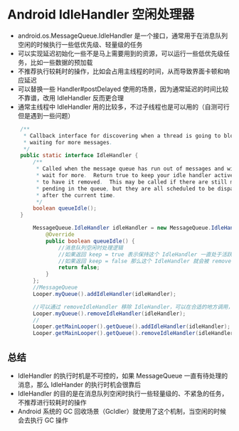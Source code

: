 # Android IdleHandler 空闲处理器
- android.os.MessageQueue.IdleHandler 是一个接口，通常用于在消息队列空闲的时候执行一些低优先级、轻量级的任务
- 可以实现延迟初始化一些不是马上需要用到的资源，可以运行一些低优先级任务，比如一些数据的预加载
- 不推荐执行较耗时的操作，比如会占用主线程的时间，从而导致界面卡顿和响应延迟
- 可以替换一些 Handler#postDelayed 使用的场景，因为通常延迟的时间比较不靠谱，改用 IdleHandler 反而更合理
- 通常主线程中 IdleHandler 用的比较多，不过子线程也是可以用的（自测可行但是遇到一些问题）

```java
    /**
     * Callback interface for discovering when a thread is going to block
     * waiting for more messages.
     */
    public static interface IdleHandler {
        /**
         * Called when the message queue has run out of messages and will now
         * wait for more.  Return true to keep your idle handler active, false
         * to have it removed.  This may be called if there are still messages
         * pending in the queue, but they are all scheduled to be dispatched
         * after the current time.
         */
        boolean queueIdle();
    }
```


```java
        MessageQueue.IdleHandler idleHandler = new MessageQueue.IdleHandler() {
            @Override
            public boolean queueIdle() {
                //消息队列空闲时处理逻辑
                //如果返回 keep = true 表示保持这个 IdleHandler 一直处于活跃状态，只要消息队列空闲了 queueIdle 方法就会被回调
                //如果返回 keep = false 那么这个 IdleHandler 就会被 remove 移除列表，也就是说当下次队列空闲的时候，不会继续被回调了
                return false;
            }
        };
        //MessageQueue
        Looper.myQueue().addIdleHandler(idleHandler);

        //可以通过 removeIdleHandler 移除 IdleHandler，可以在合适的地方调用，以免出现内存泄漏
        Looper.myQueue().removeIdleHandler(idleHandler);
        //
        Looper.getMainLooper().getQueue().addIdleHandler(idleHandler);
        Looper.getMainLooper().getQueue().removeIdleHandler(idleHandler);
```
 

## 总结
- IdleHandler 的执行时机是不可控的，如果 MessageQueue 一直有待处理的消息，那么 IdleHander 的执行时机会很靠后
- IdleHandler 的目的是在消息队列空闲时执行一些轻量级的、不紧急的任务，不推荐进行较耗时的操作
- Android 系统的 GC 回收场景（GcIdler）就使用了这个机制，当空闲的时候会去执行 GC 操作